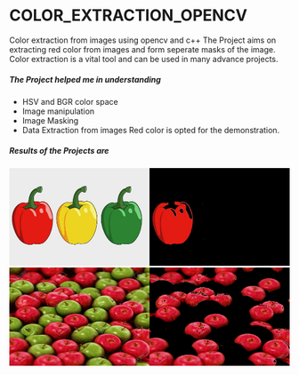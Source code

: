 # COLOR_EXTRACTION_OPENCV
Color extraction from images using opencv and c++
The Project aims on extracting red color from images and form seperate masks of the image.
Color extraction is a vital tool and can be used in many advance projects.

##### The Project helped me in understanding
- HSV and BGR color space
- Image manipulation
- Image Masking
- Data Extraction from images
Red color is opted for the demonstration.
##### Results of the Projects are 
![](/COLOR_DETECTION/result2.png)
![](/COLOR_DETECTION/result8.png)


